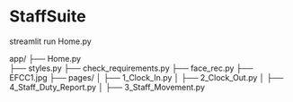 # StaffSuite
streamlit run Home.py

app/
├── Home.py              
├── styles.py
├── check_requirements.py
├── face_rec.py
├── EFCC1.jpg
├── pages/
│   ├── 1_Clock_In.py
│   ├── 2_Clock_Out.py
│   ├── 4_Staff_Duty_Report.py
│   ├── 3_Staff_Movement.py